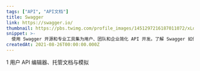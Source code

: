 ```yaml
---
tags: ["API", "API文档"]
title: Swagger
link: https://swagger.io/
thumbnail: https://pbs.twimg.com/profile_images/1451297216187011072/xLd1JSZk_400x400.png
snippet: >-
  使用 Swagger 开源和专业工具集为用户、团队和企业简化 API 开发。了解 Swagger 如何帮助您大规模设计和记录 API。
createdAt: 2021-08-26T00:00:00.000Z
---
```

1 用户
API 编辑器、托管文档与模拟